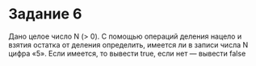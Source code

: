 # Задание 6
Дано целое число N (> 0). С помощью операций деления нацело и взятия остатка 
от деления определить, имеется ли в записи числа N цифра «5». Если имеется, то 
вывести true, если нет — вывести false